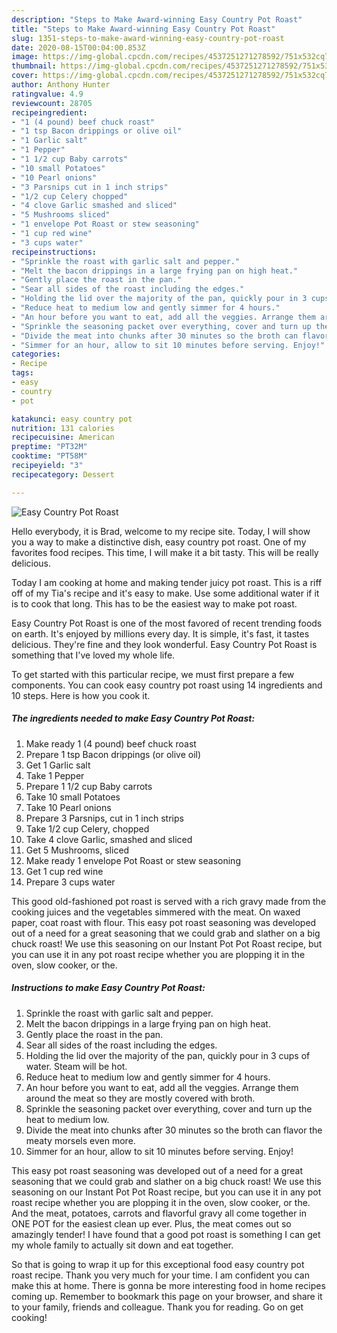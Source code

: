 ```yaml
---
description: "Steps to Make Award-winning Easy Country Pot Roast"
title: "Steps to Make Award-winning Easy Country Pot Roast"
slug: 1351-steps-to-make-award-winning-easy-country-pot-roast
date: 2020-08-15T00:04:00.853Z
image: https://img-global.cpcdn.com/recipes/4537251271278592/751x532cq70/easy-country-pot-roast-recipe-main-photo.jpg
thumbnail: https://img-global.cpcdn.com/recipes/4537251271278592/751x532cq70/easy-country-pot-roast-recipe-main-photo.jpg
cover: https://img-global.cpcdn.com/recipes/4537251271278592/751x532cq70/easy-country-pot-roast-recipe-main-photo.jpg
author: Anthony Hunter
ratingvalue: 4.9
reviewcount: 28705
recipeingredient:
- "1 (4 pound) beef chuck roast"
- "1 tsp Bacon drippings or olive oil"
- "1 Garlic salt"
- "1 Pepper"
- "1 1/2 cup Baby carrots"
- "10 small Potatoes"
- "10 Pearl onions"
- "3 Parsnips cut in 1 inch strips"
- "1/2 cup Celery chopped"
- "4 clove Garlic smashed and sliced"
- "5 Mushrooms sliced"
- "1 envelope Pot Roast or stew seasoning"
- "1 cup red wine"
- "3 cups water"
recipeinstructions:
- "Sprinkle the roast with garlic salt and pepper."
- "Melt the bacon drippings in a large frying pan on high heat."
- "Gently place the roast in the pan."
- "Sear all sides of the roast including the edges."
- "Holding the lid over the majority of the pan, quickly pour in 3 cups of water. Steam will be hot."
- "Reduce heat to medium low and gently simmer for 4 hours."
- "An hour before you want to eat, add all the veggies. Arrange them around the meat so they are mostly covered with broth."
- "Sprinkle the seasoning packet over everything, cover and turn up the heat to medium low."
- "Divide the meat into chunks after 30 minutes so the broth can flavor the meaty morsels even more."
- "Simmer for an hour, allow to sit 10 minutes before serving. Enjoy!"
categories:
- Recipe
tags:
- easy
- country
- pot

katakunci: easy country pot 
nutrition: 131 calories
recipecuisine: American
preptime: "PT32M"
cooktime: "PT58M"
recipeyield: "3"
recipecategory: Dessert

---
```



![Easy Country Pot Roast](https://img-global.cpcdn.com/recipes/4537251271278592/751x532cq70/easy-country-pot-roast-recipe-main-photo.jpg)

Hello everybody, it is Brad, welcome to my recipe site. Today, I will show you a way to make a distinctive dish, easy country pot roast. One of my favorites food recipes. This time, I will make it a bit tasty. This will be really delicious.

Today I am cooking at home and making tender juicy pot roast. This is a riff off of my Tia&#39;s recipe and it&#39;s easy to make. Use some additional water if it is to cook that long. This has to be the easiest way to make pot roast.

Easy Country Pot Roast is one of the most favored of recent trending foods on earth. It's enjoyed by millions every day. It is simple, it's fast, it tastes delicious. They're fine and they look wonderful. Easy Country Pot Roast is something that I've loved my whole life.


To get started with this particular recipe, we must first prepare a few components. You can cook easy country pot roast using 14 ingredients and 10 steps. Here is how you cook it.

<!--inarticleads1-->

##### The ingredients needed to make Easy Country Pot Roast:

1. Make ready 1 (4 pound) beef chuck roast
1. Prepare 1 tsp Bacon drippings (or olive oil)
1. Get 1 Garlic salt
1. Take 1 Pepper
1. Prepare 1 1/2 cup Baby carrots
1. Take 10 small Potatoes
1. Take 10 Pearl onions
1. Prepare 3 Parsnips, cut in 1 inch strips
1. Take 1/2 cup Celery, chopped
1. Take 4 clove Garlic, smashed and sliced
1. Get 5 Mushrooms, sliced
1. Make ready 1 envelope Pot Roast or stew seasoning
1. Get 1 cup red wine
1. Prepare 3 cups water


This good old-fashioned pot roast is served with a rich gravy made from the cooking juices and the vegetables simmered with the meat. On waxed paper, coat roast with flour. This easy pot roast seasoning was developed out of a need for a great seasoning that we could grab and slather on a big chuck roast! We use this seasoning on our Instant Pot Pot Roast recipe, but you can use it in any pot roast recipe whether you are plopping it in the oven, slow cooker, or the. 

<!--inarticleads2-->

##### Instructions to make Easy Country Pot Roast:

1. Sprinkle the roast with garlic salt and pepper.
1. Melt the bacon drippings in a large frying pan on high heat.
1. Gently place the roast in the pan.
1. Sear all sides of the roast including the edges.
1. Holding the lid over the majority of the pan, quickly pour in 3 cups of water. Steam will be hot.
1. Reduce heat to medium low and gently simmer for 4 hours.
1. An hour before you want to eat, add all the veggies. Arrange them around the meat so they are mostly covered with broth.
1. Sprinkle the seasoning packet over everything, cover and turn up the heat to medium low.
1. Divide the meat into chunks after 30 minutes so the broth can flavor the meaty morsels even more.
1. Simmer for an hour, allow to sit 10 minutes before serving. Enjoy!


This easy pot roast seasoning was developed out of a need for a great seasoning that we could grab and slather on a big chuck roast! We use this seasoning on our Instant Pot Pot Roast recipe, but you can use it in any pot roast recipe whether you are plopping it in the oven, slow cooker, or the. And the meat, potatoes, carrots and flavorful gravy all come together in ONE POT for the easiest clean up ever. Plus, the meat comes out so amazingly tender! I have found that a good pot roast is something I can get my whole family to actually sit down and eat together. 

So that is going to wrap it up for this exceptional food easy country pot roast recipe. Thank you very much for your time. I am confident you can make this at home. There is gonna be more interesting food in home recipes coming up. Remember to bookmark this page on your browser, and share it to your family, friends and colleague. Thank you for reading. Go on get cooking!
